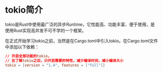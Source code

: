 # tokio简介

tokio是Rust中使用最广泛的异步Runtime，它性能高、功能丰富、便于使用，是使用Rust实现高并发不可不学的一个框架。

在正式开始学习tokio之前，当然是在Cargo.toml中引入tokio。在Cargo.toml文件中添加以下依赖：
```toml
// 开启全部功能的tokio，
// 在了解tokio之后，只开启需要的特性，减少编译时间，减小编译大小
tokio = {version = "1.4", features = ["full"]}
```

